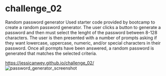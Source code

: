 # challenge_02
Random password generator
Used starter code provided by bootcamp to create a random password generator. 
The user clicks a button to generate a password and then must select the lenght of the password between 8-128 characters.
The user is then presented with a number of prompts asking if they want lowercase, uppercase, numeric, and/or special characters in their password.
Once all pormpts have been answered, a random password is generated that matches the selected criteria.


https://jessicanwey.github.io/challenge_02/
![password_generator_screenshot](https://github.com/jessicanwey/challenge_02/assets/145372607/80a6337f-4a8f-4659-9788-f7349b058d92)
